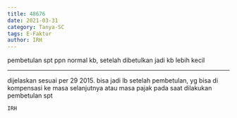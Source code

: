 ```yaml
---
title: 48676
date: 2021-03-31
category: Tanya-SC
tags: E-Faktur
author: IRH
---
```


pembetulan spt ppn normal kb, setelah dibetulkan jadi kb lebih kecil

---

dijelaskan sesuai per 29 2015. bisa jadi lb setelah pembetulan, yg bisa di kompensasi ke masa selanjutnya atau masa pajak pada saat dilakukan pembetulan spt

`IRH`
